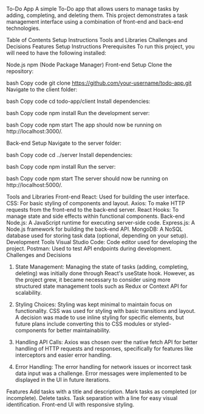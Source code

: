 To-Do App
A simple To-Do app that allows users to manage tasks by adding, completing, and deleting them. This project demonstrates a task management interface using a combination of front-end and back-end technologies.

Table of Contents
Setup Instructions
Tools and Libraries
Challenges and Decisions
Features
Setup Instructions
Prerequisites
To run this project, you will need to have the following installed:

Node.js
npm (Node Package Manager)
Front-end Setup
Clone the repository:

bash
Copy code
git clone https://github.com/your-username/todo-app.git
Navigate to the client folder:

bash
Copy code
cd todo-app/client
Install dependencies:

bash
Copy code
npm install
Run the development server:

bash
Copy code
npm start
The app should now be running on http://localhost:3000/.

Back-end Setup
Navigate to the server folder:

bash
Copy code
cd ../server
Install dependencies:

bash
Copy code
npm install
Run the server:

bash
Copy code
npm start
The server should now be running on http://localhost:5000/.

Tools and Libraries
Front-end
React: Used for building the user interface.
CSS: For basic styling of components and layout.
Axios: To make HTTP requests from the front-end to the back-end server.
React Hooks: To manage state and side effects within functional components.
Back-end
Node.js: A JavaScript runtime for executing server-side code.
Express.js: A Node.js framework for building the back-end API.
MongoDB: A NoSQL database used for storing task data (optional, depending on your setup).
Development Tools
Visual Studio Code: Code editor used for developing the project.
Postman: Used to test API endpoints during development.
Challenges and Decisions
1. State Management:
Managing the state of tasks (adding, completing, deleting) was initially done through React's useState hook. However, as the project grew, it became necessary to consider using more structured state management tools such as Redux or Context API for scalability.

2. Styling Choices:
Styling was kept minimal to maintain focus on functionality. CSS was used for styling with basic transitions and layout. A decision was made to use inline styling for specific elements, but future plans include converting this to CSS modules or styled-components for better maintainability.

3. Handling API Calls:
Axios was chosen over the native fetch API for better handling of HTTP requests and responses, specifically for features like interceptors and easier error handling.

4. Error Handling:
The error handling for network issues or incorrect task data input was a challenge. Error messages were implemented to be displayed in the UI in future iterations.

Features
Add tasks with a title and description.
Mark tasks as completed (or incomplete).
Delete tasks.
Task separation with a line for easy visual identification.
Front-end UI with responsive styling.
